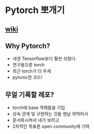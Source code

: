 # Pytorch 뽀개기

## [wiki](https://github.com/jinmang2/Pytorch_break/wiki)

## Why Pytorch?
- 내겐 Tensorflow보다 훨씬 쉬웠다.
- 연구용으론 torch
- 최근 torch가 더 우세
- pytonic한 코드!

## 무얼 기록할 레포?
- torch에 base 객체들을 기입
- 상속 관계 및 구현하는 것들 맨날 까먹어서
- 문서화시켜서 내가 보려고
- 2차적인 목표론 open community에 기여
